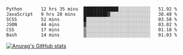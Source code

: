 <!--START_SECTION:waka-->

```text
Python       12 hrs 35 mins  █████████████░░░░░░░░░░░░   51.92 %
JavaScript   9 hrs 20 mins   █████████▓░░░░░░░░░░░░░░░   38.48 %
SCSS         52 mins         █░░░░░░░░░░░░░░░░░░░░░░░░   03.58 %
JSON         44 mins         ▓░░░░░░░░░░░░░░░░░░░░░░░░   03.02 %
CSS          17 mins         ▒░░░░░░░░░░░░░░░░░░░░░░░░   01.18 %
Bash         14 mins         ▒░░░░░░░░░░░░░░░░░░░░░░░░   01.03 %
```

<!--END_SECTION:waka-->

[![Anurag's GitHub stats](https://github-readme-stats.vercel.app/api?username=FelipeRistow&count_private=true&theme=synthwave)](https://github.com/anuraghazra/github-readme-stats)

